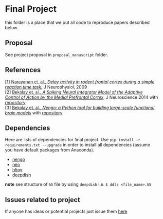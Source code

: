 # Final Project

this folder is a place that we put all code to reproduce papers described below.


## Proposal

See project proposal in `proposal_manuscript` folder.


## References

[1] [Narayanan et. al., _Delay activity in rodent frontal cortex during a simple reaction time task_](http://jn.physiology.org/content/101/6/2859.long), J Neurophysiol, 2009<br>
[2] [Bekolay et. al., _A Spiking Neural Integrator Model of the Adaptive Control of Action by the Medial Prefrontal Cortex_](http://www.jneurosci.org/content/34/5/1892.long), J Neuroscience 2014 with [repository](https://github.com/tbekolay/jneurosci2013)<br>
[3] [Bekolay et. al., _Nengo: a Python tool for building large-scale functional brain models_](http://www.ncbi.nlm.nih.gov/pmc/articles/PMC3880998/pdf/fninf-07-00048.pdf) with [repository](https://github.com/nengo/nengo)<br>


## Dependencies

Here are lists of dependencies for final project. Use
`pip install -r requirements.txt --upgrade`
in order to install all dependencies
(assume you have default packages from Anaconda).

- [nengo](https://github.com/nengo/nengo)
- [neo](https://pythonhosted.org/neo/index.html)
- [h5py](http://docs.h5py.org/en/latest/build.html)
- [deepdish](https://github.com/uchicago-cs/deepdish)

**note** see structure of `h5` file by using `deepdish` i.e. `$ ddls <file_name>.h5`


## Issues related to project

If anyone has ideas or potential projects just issue
them [here](https://github.com/titipata/bme469_neural_control_of_movement/issues)
